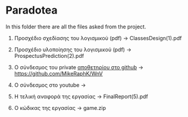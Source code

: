# Paradotea

In this folder there are all the files asked from the project.
1. Προσχέδιο σχεδίασης του λογισμικού (pdf) -> ClassesDesign(1).pdf

2. Προσχέδιο υλοποίησης του λογισμικού (pdf) -> ProspectusPrediction(2).pdf
3. Ο σύνδεσμος του private [αποθετηρίου στο github](https://github.com/MikeRaphK/WnV) -> https://github.com/MikeRaphK/WnV
4. Ο σύνδεσμος στο youtube -> 
5. Η τελική αναφορά της εργασίας -> FinalReport(5).pdf
6. Ο κώδικας της εργασίας -> game.zip